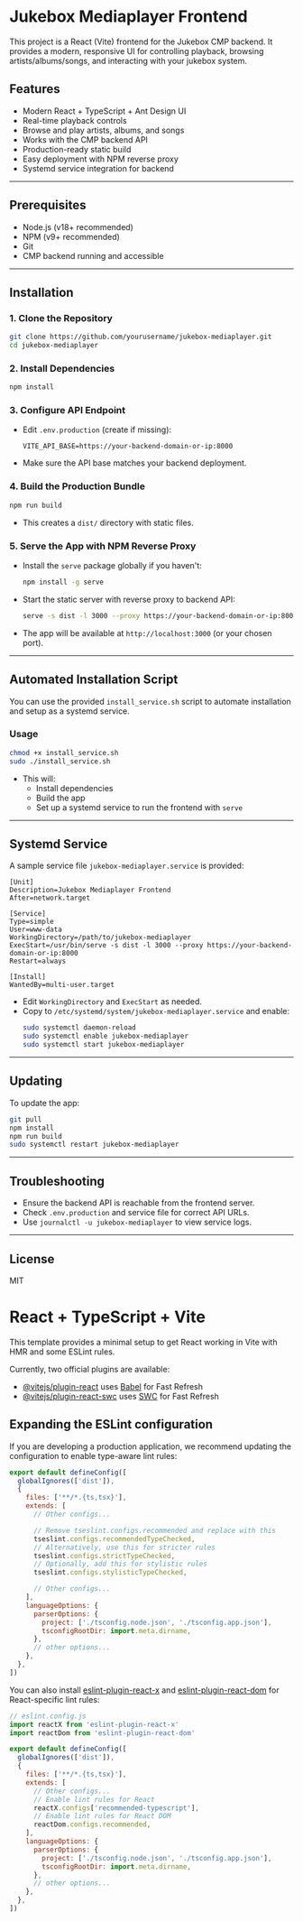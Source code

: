 # Jukebox Mediaplayer Frontend

This project is a React (Vite) frontend for the Jukebox CMP backend. It provides a modern, responsive UI for controlling playback, browsing artists/albums/songs, and interacting with your jukebox system.

## Features
- Modern React + TypeScript + Ant Design UI
- Real-time playback controls
- Browse and play artists, albums, and songs
- Works with the CMP backend API
- Production-ready static build
- Easy deployment with NPM reverse proxy
- Systemd service integration for backend

---

## Prerequisites
- Node.js (v18+ recommended)
- NPM (v9+ recommended)
- Git
- CMP backend running and accessible

---

## Installation

### 1. Clone the Repository
```sh
git clone https://github.com/yourusername/jukebox-mediaplayer.git
cd jukebox-mediaplayer
```

### 2. Install Dependencies
```sh
npm install
```

### 3. Configure API Endpoint
- Edit `.env.production` (create if missing):
  ```env
  VITE_API_BASE=https://your-backend-domain-or-ip:8000
  ```
- Make sure the API base matches your backend deployment.

### 4. Build the Production Bundle
```sh
npm run build
```
- This creates a `dist/` directory with static files.

### 5. Serve the App with NPM Reverse Proxy
- Install the `serve` package globally if you haven't:
  ```sh
  npm install -g serve
  ```
- Start the static server with reverse proxy to backend API:
  ```sh
  serve -s dist -l 3000 --proxy https://your-backend-domain-or-ip:8000
  ```
- The app will be available at `http://localhost:3000` (or your chosen port).

---

## Automated Installation Script

You can use the provided `install_service.sh` script to automate installation and setup as a systemd service.

### Usage
```sh
chmod +x install_service.sh
sudo ./install_service.sh
```
- This will:
  - Install dependencies
  - Build the app
  - Set up a systemd service to run the frontend with `serve`

---

## Systemd Service

A sample service file `jukebox-mediaplayer.service` is provided:

```
[Unit]
Description=Jukebox Mediaplayer Frontend
After=network.target

[Service]
Type=simple
User=www-data
WorkingDirectory=/path/to/jukebox-mediaplayer
ExecStart=/usr/bin/serve -s dist -l 3000 --proxy https://your-backend-domain-or-ip:8000
Restart=always

[Install]
WantedBy=multi-user.target
```

- Edit `WorkingDirectory` and `ExecStart` as needed.
- Copy to `/etc/systemd/system/jukebox-mediaplayer.service` and enable:
  ```sh
  sudo systemctl daemon-reload
  sudo systemctl enable jukebox-mediaplayer
  sudo systemctl start jukebox-mediaplayer
  ```

---

## Updating
To update the app:
```sh
git pull
npm install
npm run build
sudo systemctl restart jukebox-mediaplayer
```

---

## Troubleshooting
- Ensure the backend API is reachable from the frontend server.
- Check `.env.production` and service file for correct API URLs.
- Use `journalctl -u jukebox-mediaplayer` to view service logs.

---

## License
MIT
# React + TypeScript + Vite

This template provides a minimal setup to get React working in Vite with HMR and some ESLint rules.

Currently, two official plugins are available:

- [@vitejs/plugin-react](https://github.com/vitejs/vite-plugin-react/blob/main/packages/plugin-react) uses [Babel](https://babeljs.io/) for Fast Refresh
- [@vitejs/plugin-react-swc](https://github.com/vitejs/vite-plugin-react/blob/main/packages/plugin-react-swc) uses [SWC](https://swc.rs/) for Fast Refresh

## Expanding the ESLint configuration

If you are developing a production application, we recommend updating the configuration to enable type-aware lint rules:

```js
export default defineConfig([
  globalIgnores(['dist']),
  {
    files: ['**/*.{ts,tsx}'],
    extends: [
      // Other configs...

      // Remove tseslint.configs.recommended and replace with this
      tseslint.configs.recommendedTypeChecked,
      // Alternatively, use this for stricter rules
      tseslint.configs.strictTypeChecked,
      // Optionally, add this for stylistic rules
      tseslint.configs.stylisticTypeChecked,

      // Other configs...
    ],
    languageOptions: {
      parserOptions: {
        project: ['./tsconfig.node.json', './tsconfig.app.json'],
        tsconfigRootDir: import.meta.dirname,
      },
      // other options...
    },
  },
])
```

You can also install [eslint-plugin-react-x](https://github.com/Rel1cx/eslint-react/tree/main/packages/plugins/eslint-plugin-react-x) and [eslint-plugin-react-dom](https://github.com/Rel1cx/eslint-react/tree/main/packages/plugins/eslint-plugin-react-dom) for React-specific lint rules:

```js
// eslint.config.js
import reactX from 'eslint-plugin-react-x'
import reactDom from 'eslint-plugin-react-dom'

export default defineConfig([
  globalIgnores(['dist']),
  {
    files: ['**/*.{ts,tsx}'],
    extends: [
      // Other configs...
      // Enable lint rules for React
      reactX.configs['recommended-typescript'],
      // Enable lint rules for React DOM
      reactDom.configs.recommended,
    ],
    languageOptions: {
      parserOptions: {
        project: ['./tsconfig.node.json', './tsconfig.app.json'],
        tsconfigRootDir: import.meta.dirname,
      },
      // other options...
    },
  },
])
```
